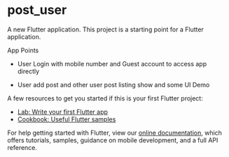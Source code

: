 # post_user

A new Flutter application.
This project is a starting point for a Flutter application.

App Points
- User Login with mobile number and Guest account to access app directly

- User add post and other user post listing show and some UI Demo


A few resources to get you started if this is your first Flutter project:

- [Lab: Write your first Flutter app](https://flutter.dev/docs/get-started/codelab)
- [Cookbook: Useful Flutter samples](https://flutter.dev/docs/cookbook)

For help getting started with Flutter, view our
[online documentation](https://flutter.dev/docs), which offers tutorials,
samples, guidance on mobile development, and a full API reference.
